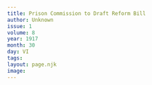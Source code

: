 ```yaml
---
title: Prison Commission to Draft Reform Bill
author: Unknown
issue: 1
volume: 8
year: 1917
month: 30
day: VI
tags:
layout: page.njk
image:
---
```





